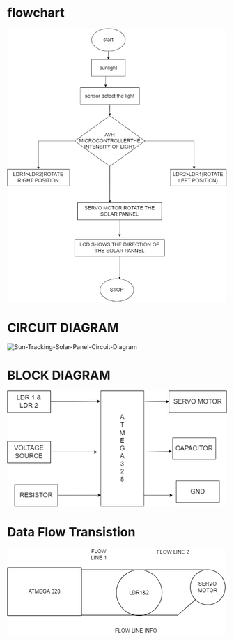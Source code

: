 # flowchart
![flowchart](https://github.com/Naresh17025/M2_atmega328_Sun_Tracking_Solar_Panel/blob/main/2_Design/flow%20chart.drawio.png)
# CIRCUIT DIAGRAM
![Sun-Tracking-Solar-Panel-Circuit-Diagram](https://user-images.githubusercontent.com/101312396/164251932-10d0d3db-7076-4061-baca-4cacf1615210.png)
# BLOCK DIAGRAM
![BLOCK DIAGRAM](https://github.com/Naresh17025/M2_atmega328_Sun_Tracking_Solar_Panel/blob/main/2_Architecture/Block%20diagram.drawio.png)
# Data Flow Transistion
![Data Flow Diagram](https://github.com/Naresh17025/M2_atmega328_Sun_Tracking_Solar_Panel/blob/main/2_Architecture/Data%20Flow%20Transistion.drawio.png)
